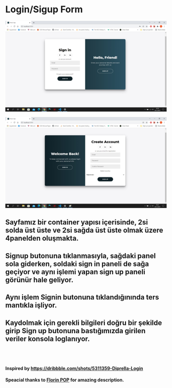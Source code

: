 # Login/Sigup Form


![](./src/assets/Signin.jpg)


![](./src/assets/Signup.jpg)


## Sayfamız bir container yapısı içerisinde, 2si solda üst üste ve 2si sağda üst üste olmak üzere 4panelden oluşmakta.

## Signup butonuna tıklanmasıyla, sağdaki panel sola giderken, soldaki sign in paneli de sağa geçiyor ve aynı işlemi yapan sign up paneli görünür hale geliyor.

## Aynı işlem Signin butonuna tıklandığınında ters mantıkla işliyor.

## Kaydolmak için gerekli bilgileri doğru bir şekilde girip Sign up butonuna bastığımızda girilen veriler konsola loglanıyor.

<br/>
<br/>

#### Inspired by https://dribbble.com/shots/5311359-Diprella-Login

#### Speacial thanks to [Florin POP](https://www.florin-pop.com/blog/2019/03/double-slider-sign-in-up-form/) for amazing description.